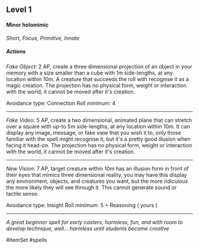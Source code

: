 ## Level 1
#### Minor holomimic
*Short, Focus, Primitive, Innate*

##### Actions

*Fake Object:* 2 AP, create a three dimensional projection of an object in your memory with a size smaller than a cube with 1m side-lengths, at any location within 10m. A creature that succeeds the roll with recognise it as a magic creation. The projection has no physical form, weight or interaction with the world, it cannot be moved after it's creation.

Avoidance type: Connection
Roll minimum: 4

---

*Fake Video:* 5 AP, create a two dimensional, animated plane that can stretch over a square with up-to 5m side-lengths, at any location within 10m. It can display any image, message, or fake view that you wish it to, only those familiar with the spell might recognise it, but it's a pretty good illusion when facing it head-on. The projection has no physical form, weight or interaction with the world, it cannot be moved after it's creation.

---

*New Vision:* 7 AP, target creature within 10m has an illusion form in front of their eyes that mimics three dimensional reality, you may have this display any environment, objects, and creatures you want, but the more ridiculous the more likely they will see through it. This cannot generate sound or tactile sense.

Avoidance type: Insight
Roll minimum: 5 + Reasoning ( yours )

---
*A great beginner spell for early casters, harmless, fun, and with room to develop technique, well... harmless until students become creative*

#itemSet #spells 